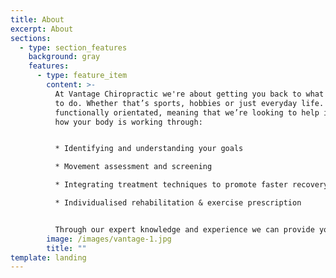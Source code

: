 ```yaml
---
title: About
excerpt: About
sections:
  - type: section_features
    background: gray
    features:
      - type: feature_item
        content: >-
          At Vantage Chiropractic we're about getting you back to what you want
          to do. Whether that’s sports, hobbies or just everyday life. We’re
          functionally orientated, meaning that we’re looking to help improve
          how your body is working through:


          * Identifying and understanding your goals 

          * Movement assessment and screening

          * Integrating treatment techniques to promote faster recovery 

          * Individualised rehabilitation & exercise prescription


          Through our expert knowledge and experience we can provide you the vantage point of a route to recovery or improved performance in activity.
        image: /images/vantage-1.jpg
        title: ""
template: landing
---
```

